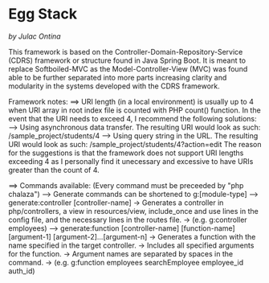 
# Egg Stack
*by Julac Ontina*

This framework is based on the Controller-Domain-Repository-Service (CDRS) framework or structure found in Java Spring Boot.
It is meant to replace Softboiled-MVC as the Model-Controller-View (MVC) was found able to be further separated into more parts increasing clarity and modularity in the systems developed with the CDRS framework.

Framework notes:
==> URI length (in a local environment) is usually up to 4 when URI array in root index file is counted with PHP count() function. In the event that the URI needs to exceed 4, I recommend the following solutions:
	--> Using asynchronous data transfer. The resulting URI would look as such: /sample_project/students/4
	--> Using query string in the URL. The resulting URI would look as such: /sample_project/students/4?action=edit
The reason for the suggestions is that the framework does not support URI lengths exceeding 4 as I personally find it unecessary and excessive to have URIs greater than the count of 4.

==> Commands available:
	(Every command must be preceeded by "php chalaza")
	--> Generate commands can be shortened to g:[module-type]
	--> generate:controller [controller-name]
		-> Generates a controller in php/controllers, a view in resources/view, include_once and use lines in the config file, and the necessary lines in the routes file.
		-> (e.g. g:controller employees)
	--> generate:function [controller-name] [function-name] [argument-1] [argument-2]...[argument-n]
		-> Generates a function with the name specified in the target controller.
		-> Includes all specified arguments for the function.
		-> Argument names are separated by spaces in the command.
		-> (e.g. g:function employees searchEmployee employee_id auth_id)